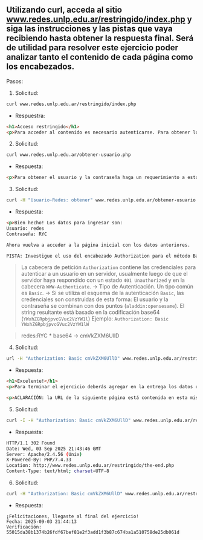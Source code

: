 ## Utilizando curl, acceda al sitio www.redes.unlp.edu.ar/restringido/index.php y siga las instrucciones y las pistas que vaya recibiendo hasta obtener la respuesta final. Será de utilidad para resolver este ejercicio poder analizar tanto el contenido de cada página como los encabezados.

Pasos:
1. Solicitud: 
```bash
curl www.redes.unlp.edu.ar/restringido/index.php
```
  - Respuestra: 
```html
<h1>Acceso restringido</h1>
<p>Para acceder al contenido es necesario autenticarse. Para obtener los datos de acceso seguir las instrucciones detalladas en www.redes.unlp.edu.ar/obtener-usuario.php</p>
```
2. Solicitud:
```bash
curl www.redes.unlp.edu.ar/obtener-usuario.php
```
  - Respuesta:
```html
<p>Para obtener el usuario y la contraseña haga un requerimiento a esta página seteando el encabezado 'Usuario-Redes' con el v alor 'obtener '</p>
```
3. Solicitud:
```bash
curl -H "Usuario-Redes: obtener" www.redes.unlp.edu.ar/obtener-usuario.php
```
  - Respuesta:
```html
<p>Bien hecho! Los datos para ingresar son: 
Usuario: redes 
Contraseña: RYC 

Ahora vuelva a acceder a la página inicial con los datos anteriores. 

PISTA: Investigue el uso del encabezado Authorization para el método Basic. El comando base64 puede ser de ayuda!</p>
```



> La cabecera de petición `Authorization` contiene las credenciales para autenticar a un usuario en un servidor, usualmente luego de que el servidor haya respondido con un estado `401 Unauthorized` y en la cabecera `WWW-Authenticate`.
> <tipo> -> Tipo de Autenticación. Un tipo común es `Basic`. 
> <credenciales> -> Si se utiliza el esquema de la autenticación `Basic`, las credenciales son construidas de esta forma: El usuario y la contraseña se combinan con dos puntos (`aladdin:opensesame`). El string resultante está basado en la codificación base64 (`YWxhZGRpbjpvcGVuc2VzYW1l`)
> Ejemplo: `Authorization: Basic YWxhZGRpbjpvcGVuc2VzYW1lW`

> redes:RYC * base64 -> cmVkZXM6UllD

4. Solicitud: 
```bash
url -H "Authorization: Basic cmVkZXM6UllD" www.redes.unlp.edu.ar/restringido/index.php
```
  - Respuesta:
```html
<h1>Excelente!</h1>
<p>Para terminar el ejercicio deberás agregar en la entrega los datos que se muestran en la siguiente página.</p> 

<p>ACLARACIÓN: la URL de la siguiente página está contenida en esta misma respuesta.</p>
```
5. Solicitud:
```bash
curl -I -H "Authorization: Basic cmVkZXM6UllD" www.redes.unlp.edu.ar/restringido/index.php
```
  - Respuesta:
```bash
HTTP/1.1 302 Found
Date: Wed, 03 Sep 2025 21:43:46 GMT
Server: Apache/2.4.56 (Unix)
X-Powered-By: PHP/7.4.33
Location: http://www.redes.unlp.edu.ar/restringido/the-end.php
Content-Type: text/html; charset=UTF-8
```
6. Solicitud:
```bash
curl -H "Authorization: Basic cmVkZXM6UllD" www.redes.unlp.edu.ar/restringido/the-end.php 
```
  - Respuesta:
```
¡Felicitaciones, llegaste al final del ejercicio!
Fecha: 2025-09-03 21:44:13
Verificación: 55015da38b1374b26fdf67bef81e2f3add1f3b87c674ba1a510758de25db061d
```